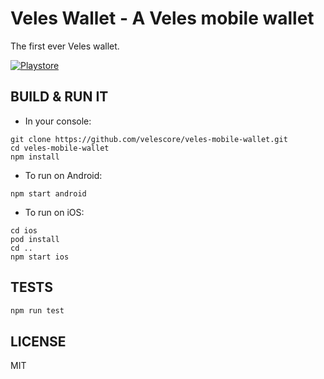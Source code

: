 # Veles Wallet - A Veles mobile wallet

The first ever Veles wallet.

[![Playstore](https://bluewallet.io/img/play-store-badge.svg)](https://play.google.com/store/apps/details?id=io.veles.wallet)


## BUILD & RUN IT

* In your console:

```
git clone https://github.com/velescore/veles-mobile-wallet.git
cd veles-mobile-wallet
npm install
``` 

* To run on Android:

```
npm start android
```

* To run on iOS:

```
cd ios
pod install
cd ..
npm start ios
```


## TESTS

```bash
npm run test
```


## LICENSE

MIT
